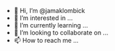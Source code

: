 - 👋 Hi, I’m @jamaklombick
- 👀 I’m interested in ...
- 🌱 I’m currently learning ...
- 💞️ I’m looking to collaborate on ...
- 📫 How to reach me ...

<!---
jamaklombick/jamaklombick is a ✨ special ✨ repository because its `README.md` (this file) appears on your GitHub profile.
You can click the Preview link to take a look at your changes.
--->
